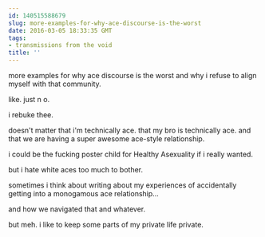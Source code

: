 ```yaml
---
id: 140515588679
slug: more-examples-for-why-ace-discourse-is-the-worst
date: 2016-03-05 18:33:35 GMT
tags:
- transmissions from the void
title: ''
---
```


more examples for why ace discourse is the worst and why i refuse to align myself with that community.

like. just n o.

i rebuke thee.

doesn't matter that i'm technically ace. that my bro is technically ace. and that we are having a super awesome ace-style relationship.

i could be the fucking poster child for Healthy Asexuality if i really wanted.

but i hate white aces too much to bother.

sometimes i think about writing about my experiences of accidentally getting into a monogamous ace relationship...

and how we navigated that and whatever.

but meh. i like to keep some parts of my private life private.